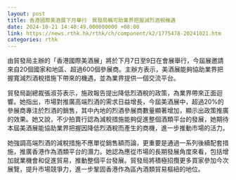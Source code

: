 ```yaml
---
layout: post
title: 香港國際美酒展下月舉行　貿發局稱可助業界把握減烈酒稅機遇　
date: 2024-10-21 14:40:49.000000000 +08:00
link: https://news.rthk.hk/rthk/ch/component/k2/1775478-20241021.htm
categories: rthk
---
```


由貿發局主辦的「香港國際美酒展」將於下月7日至9日在會展舉行，今屆展邀請來自20個國家和地區、超過600個參展商。主辦方表示，美酒展能夠協助業界把握寬減烈酒稅措施下帶來的機遇，並為業界提供一個交流平台。

貿發局副總裁張淑芬表示，施政報告提出降低烈酒稅的政策，為業界帶來正面迴響。她指出，市場對推廣高端烈酒的需求日益增長，今屆美酒展中，超過20%的參展商專注於烈酒的銷售，其中內地的烈酒參展商數量顯著增加，顯示出政策推廣的效果。她又說，不少拍賣行認為減稅措施能夠促進整個酒類平台的發展，她期待本屆美酒展能協助業界把握因降低烈酒稅而產生的商機，進一步推動市場的活力。

她強調高端烈酒的減稅措施不應單從銷售額而論，更重要是通過一系列後續配套措施，推廣香港作為酒類平台的潛力。她認為應從市場的長期發展角度來看，包括增加就業機會和促進貿易，推動整個平台發展。貿發局將積極招攬更多買家參加今次展覽，提升市場競爭力，進一步鞏固香港作為區內酒類貿易樞紐的地位。
